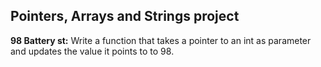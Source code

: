 ## Pointers, Arrays and Strings project
**98 Battery st:** Write a function that takes a pointer to an int as parameter and updates the value it points to to 98.
